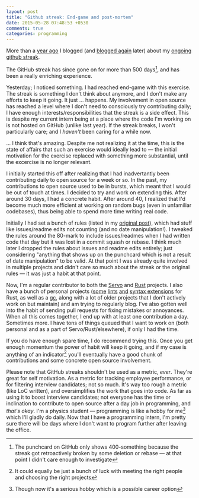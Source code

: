```yaml
---
layout: post
title: "Github streak: End-game and post-mortem"
date: 2015-05-28 07:48:53 +0530
comments: true
categories: programming
---
```


More than a [year ago][fifty] I blogged (and [blogged again][fifty-more] later) about my
[ongoing github streak][manishearth].

The GitHub streak has since gone on for more than 500 days[^1], and has been a really enriching experience.

Yesterday; I noticed something. I had reached end-game with this exercise. The streak is something I don't think about anymore,
and I don't make any efforts to keep it going. It just ... happens. My involvement in open source has reached a level where
I don't need to consciously try contributing daily; I have enough interests/responsibilities that the streak is a side effect. This is despite
my current intern being at a place where the code I'm working on is not hosted on GitHub (unlike last year). If the streak breaks, I won't
particularly care; and I _haven't_ been caring for a while now.


... I think that's amazing. Despite me not realizing it at the time, this is the state of affairs that such an exercise would ideally
lead to &mdash; the initial motivation for the exercise replaced with something more substantial, until the excercise is no longer relevant.

I initially started this off after realizing that I had inadvertantly been contributing daily to open source for a week or so. In the past, my
contributions to open source used to be in bursts, which meant that I would be out of touch at times. I decided to try and work on extending this.
After around 30 days, I had a concrete habit. After around 40, I realized that I'd become much more efficient at working on random bugs (even in unfamiliar codebases),
thus being able to spend more time writing real code.

Initially I had set a bunch of rules (listed in my [original post][fifty]), which had stuff like issues/readme edits not counting (and no date manipulation!). I tweaked the rules around the 80-mark
to include issues/readmes when I had written code that day but it was lost in a commit squash or rebase. I think much later I dropped the rules about issues and readme edits entirely;
just considering "anything that shows up on the punchcard which is not a result of date manipulation" to be valid. At that point I was already quite involved in multiple projects
and didn't care so much about the streak or the original rules &mdash; it was just a habit at that point.

Now, I'm a regular contributor to both the [Servo][servo] and [Rust][rust] projects. I also have a bunch of personal projects ([some][clippy] [lints][tenacious] [and][extensible] [syntax extensions][adorn] for Rust, as well as a [gc][gc], along with a lot of older projects that I don't actively work on but maintain) and am trying to regularly blog. I've
also gotten well into the habit of sending pull requests for fixing mistakes or annoyances. When all this comes together, I end up with at least one contribution a day. Sometimes more.
I have tons of things queued that I want to work on (both personal and as a part of Servo/Rust/elsewhere), if only I had the time.

If you do have enough spare time, I do recommend trying this. Once you get enough momentum the power of habit will keep it going, and if
my case is anything of an indicator[^3] you'll eventually have a good chunk of contributions and some concrete open source involvement.

Please note that GitHub streaks shouldn't be used as a metric, _ever_. They're great for self motivation. As a metric for tracking employee performance,
or for filtering interview candidates; not so much. It's way too rough a metric (like LoC written), and oversimplifies the work that goes into code.
As far as using it to boost interview candidates; not everyone has the time or inclination to contribute to open source after a day job in programming,
and _that's okay_. I'm a physics student &mdash; programming is like a hobby for me[^4] which I'll gladly do daily. Now that I have a programming intern,
I'm pretty sure there will be days where I don't want to program further after leaving the office.

[^1]: The punchcard on GitHub only shows 400-something because the streak got retroactively broken by some deletion or rebase &mdash; at that point I didn't care enough to investigate
[^3]: It could equally be just a bunch of luck with meeting the right people and choosing the right projects
[^4]: Though now it's a serious hobby which is a possible career option

[fifty]: http://inpursuitoflaziness.blogspot.in/2014/02/50-shades-of-green.html
[fifty-more]: http://inpursuitoflaziness.blogspot.in/2014/04/50-more-shades-of-green.html
[manishearth]: https://github.com/Manishearth
[servo]: https://github.com/servo/servo
[rust]: https://github.com/rust-lang/rust
[clippy]: https://github.com/Manishearth/rust-clippy
[extensible]: https://github.com/Manishearth/rust-extensible
[tenacious]: https://github.com/Manishearth/rust-tenacious
[adorn]: https://github.com/Manishearth/rust-adorn
[gc]: https://github.com/Manishearth/rust-gc/